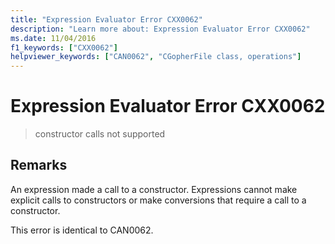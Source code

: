 ```yaml
---
title: "Expression Evaluator Error CXX0062"
description: "Learn more about: Expression Evaluator Error CXX0062"
ms.date: 11/04/2016
f1_keywords: ["CXX0062"]
helpviewer_keywords: ["CAN0062", "CGopherFile class, operations"]
---
```

# Expression Evaluator Error CXX0062

> constructor calls not supported

## Remarks

An expression made a call to a constructor. Expressions cannot make explicit calls to constructors or make conversions that require a call to a constructor.

This error is identical to CAN0062.
